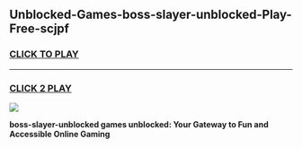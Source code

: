 
## Unblocked-Games-boss-slayer-unblocked-Play-Free-scjpf
<h3>
<a href="https://premium76.site?title=boss-slayer-unblocked&ref=23A">CLICK TO PLAY</a></h3>
<hr>

<h3>
<a href="https://premium76.site?title=boss-slayer-unblocked&ref=23A">CLICK 2 PLAY</a>
  
</h3>

<a href="https://premium76.site?title=boss-slayer-unblocked&ref=23A"><img src="https://clearcache.store/games.png"></a>


**boss-slayer-unblocked games unblocked: Your Gateway to Fun and Accessible Online Gaming**
